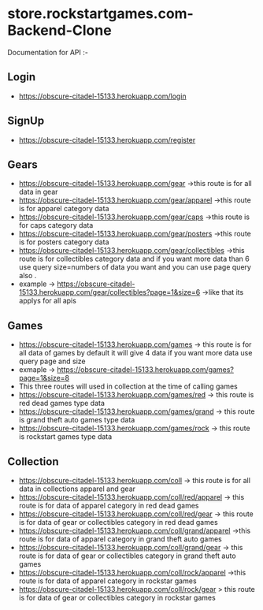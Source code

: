 # store.rockstartgames.com-Backend-Clone
Documentation for API :-

<h2>Login</h2>

- https://obscure-citadel-15133.herokuapp.com/login

<h2>SignUp</h2>

- https://obscure-citadel-15133.herokuapp.com/register

<h2>Gears</h2>

- https://obscure-citadel-15133.herokuapp.com/gear  ->this route is for all data in gear
- https://obscure-citadel-15133.herokuapp.com/gear/apparel   ->this route is for apparel category data
- https://obscure-citadel-15133.herokuapp.com/gear/caps  ->this route is for caps category data
- https://obscure-citadel-15133.herokuapp.com/gear/posters  ->this route is for posters category data
- https://obscure-citadel-15133.herokuapp.com/gear/collectibles  ->this route is for collectibles category data  and  if you want more data than 6 use query size=numbers of data you want and you can use page query also . 
- example ->
 https://obscure-citadel-15133.herokuapp.com/gear/collectibles?page=1&size=6   ->like that its applys for all apis 

<h2>Games</h2>

- https://obscure-citadel-15133.herokuapp.com/games  -> this route is for all data of games by default it will give 4 data
if you want more data use query page and size  
- exmaple ->  https://obscure-citadel-15133.herokuapp.com/games?page=1&size=8
- This three routes will used in collection at the time of calling games 
- https://obscure-citadel-15133.herokuapp.com/games/red  -> this route is red dead games type data
- https://obscure-citadel-15133.herokuapp.com/games/grand  -> this route is grand theft auto  games type data
- https://obscure-citadel-15133.herokuapp.com/games/rock   -> this route is rockstart games type data

<h2>Collection</h2>

- https://obscure-citadel-15133.herokuapp.com/coll  -> this route is for all data in collections apparel and gear
- https://obscure-citadel-15133.herokuapp.com/coll/red/apparel  -> this route is for data of apparel category in red dead games
- https://obscure-citadel-15133.herokuapp.com/coll/red/gear  -> this route is for data of  gear or collectibles category in red dead games
- https://obscure-citadel-15133.herokuapp.com/coll/grand/apparel  ->this route is for data of apparel category in grand theft auto games
- https://obscure-citadel-15133.herokuapp.com/coll/grand/gear   -> this route is for data of  gear or collectibles category in grand theft auto  games
- https://obscure-citadel-15133.herokuapp.com/coll/rock/apparel   ->this route is for data of apparel category in rockstar  games
- https://obscure-citadel-15133.herokuapp.com/coll/rock/gear  > this route is for data of  gear or collectibles category in rockstar  games
